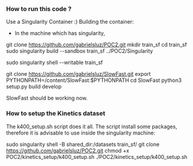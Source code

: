 ### How to run this code ?
Use a Singularity Container :)
Building the container:
- In the machine which has singularity,

git clone https://github.com/gabrielsluz/POC2.git
mkdir train_sf
cd train_sf
sudo singularity build --sandbox train_sf ../POC2/Singularity

sudo singularity shell --writable train_sf

git clone https://github.com/gabrielsluz/SlowFast.git
export PYTHONPATH=/content/SlowFast:$PYTHONPATH
cd SlowFast
python3 setup.py build develop

SlowFast should be working now.

### How to setup the Kinetics dataset
The k400_setup.sh script does it all.
The script install some packages, therefore it is advisable to use inside the
singularity machine: 

sudo singularity shell -B shared_dir:/datasets train_sf/
git clone https://github.com/gabrielsluz/POC2.git
chmod +x POC2/kinetics_setup/k400_setup.sh
./POC2/kinetics_setup/k400_setup.sh
